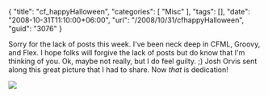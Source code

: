 {
	"title": "cf_happyHalloween",
	"categories": [
		"Misc"
	],
	"tags": [],
	"date": "2008-10-31T11:10:00+06:00",
	"url": "/2008/10/31/cfhappyHalloween",
	"guid": "3076"
}

Sorry for the lack of posts this week. I've been neck deep in CFML, Groovy, and Flex. I hope folks will forgive the lack of posts but do know that I'm thinking of you. Ok, maybe not really, but I do feel guilty. ;) Josh Orvis sent along this great picture that I had to share. Now <i>that</i> is dedication!

<img src="http://www.raymondcamden.com/images//cfPumpkin1small.jpg">